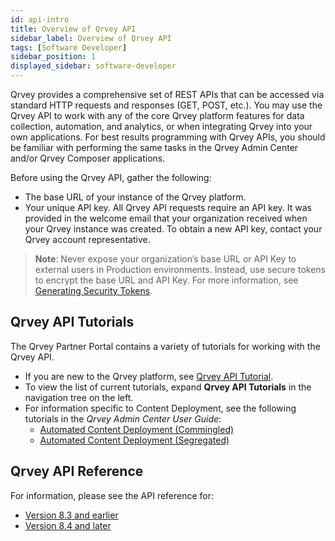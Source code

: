 ```yaml
---
id: api-intro
title: Overview of Qrvey API
sidebar_label: Overview of Qrvey API
tags: [Software Developer]
sidebar_position: 1
displayed_sidebar: software-developer
---
```


<div style={{textAlign: "justify"}}>

Qrvey provides a comprehensive set of REST APIs that can be accessed via standard HTTP requests and responses (GET, POST, etc.). You may use the Qrvey API to work with any of the core Qrvey platform features for data collection, automation, and analytics, or when integrating Qrvey into your own applications. For best results programming with Qrvey APIs, you should be familiar with performing the same tasks in the Qrvey Admin Center and/or Qrvey Composer applications.

Before using the Qrvey API, gather the following:
- The base URL of your instance of the Qrvey platform. 
- Your unique API key. All Qrvey API requests require an API key. It was provided in the welcome email that your organization received when your Qrvey instance was created. To obtain a new API key, contact your Qrvey account representative.

> **Note**: Never expose your organization’s base URL or API Key to external users in Production environments. Instead, use secure tokens to encrypt the base URL and API Key. For more information, see [Generating Security Tokens](../06-Working%20with%20Qrvey%20APIs/generating-security-tokens.md).

## Qrvey API Tutorials
The Qrvey Partner Portal contains a variety of tutorials for working with the Qrvey API. 
* If you are new to the Qrvey platform, see [Qrvey API Tutorial](./Qrvey%20API%20Tutorials/api-tutorial.md).
* To view the list of current tutorials, expand **Qrvey API Tutorials** in the navigation tree on the left. 
* For information specific to Content Deployment, see the following tutorials in the *Qrvey Admin Center User Guide*:
   * [Automated Content Deployment (Commingled)](../../admin/08-Content%20Deployment/automated-CD-commingled.md)
   * [Automated Content Deployment (Segregated)](../../admin/08-Content%20Deployment/automated-CD-segregated.md)

## Qrvey API Reference
For information, please see the API reference for:

- [Version 8.3 and earlier](https://qrvey.stoplight.io/docs/qrvey-api-doc/branches/release%2F8.3--Earlier/)
- [Version 8.4 and later](https://qrvey.stoplight.io/docs/qrvey-api-doc/branches/release%2F8.4--Later/)


</div>